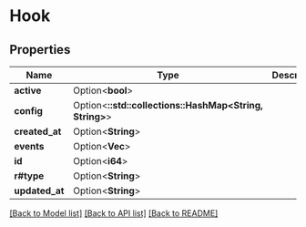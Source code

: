# Hook

## Properties

Name | Type | Description | Notes
------------ | ------------- | ------------- | -------------
**active** | Option<**bool**> |  | [optional]
**config** | Option<**::std::collections::HashMap<String, String>**> |  | [optional]
**created_at** | Option<**String**> |  | [optional]
**events** | Option<**Vec<String>**> |  | [optional]
**id** | Option<**i64**> |  | [optional]
**r#type** | Option<**String**> |  | [optional]
**updated_at** | Option<**String**> |  | [optional]

[[Back to Model list]](../README.md#documentation-for-models) [[Back to API list]](../README.md#documentation-for-api-endpoints) [[Back to README]](../README.md)


